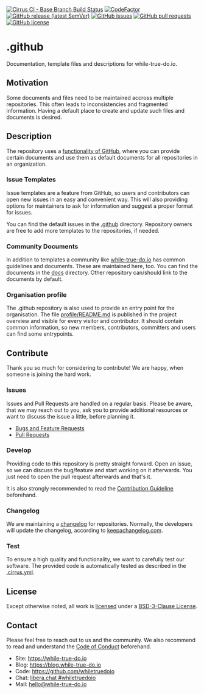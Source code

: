 <!--
reference: https://www.makeareadme.com/
reference: https://commonmark.org/
-->

[![Cirrus CI - Base Branch Build Status](https://img.shields.io/cirrus/github/whiletruedoio/.github?logo=Cirrus-ci)](https://cirrus-ci.com/github/whiletruedoio/.github)
[![CodeFactor](https://www.codefactor.io/repository/github/whiletruedoio/.github/badge)](https://www.codefactor.io/repository/github/whiletruedoio/.github)
[![GitHub release (latest SemVer)](https://img.shields.io/github/v/release/whiletruedoio/.github?logo=GitHub&label=Release&sort=semver)](https://github.com/whiletruedoio/.github/releases)
[![GitHub issues](https://img.shields.io/github/issues/whiletruedoio/.github)](https://github.com/whiletruedoio/.github/issues)
[![GitHub pull requests](https://img.shields.io/github/issues-pr/whiletruedoio/.github)](https://github.com/whiletruedoio/.github/pulls)
[![GitHub license](https://img.shields.io/github/license/whiletruedoio/.github)](https://github.com/whiletruedoio/.github/blob/main/LICENSE)

# .github

Documentation, template files and descriptions for while-true-do.io.

## Motivation

Some documents and files need to be maintained accross multiple repositories.
This often leads to inconsistencies and fragmented information. Having a default
place to create and update such files and documents is desired.

## Description

The repository uses a
[functionality of GitHub](https://docs.github.com/en/communities/setting-up-your-project-for-healthy-contributions),
where you can provide certain documents and use them as default documents for
all repositories in an organization.

### Issue Templates

Issue templates are a feature from GitHub, so users and contributors can open
new issues in an easy and convenient way. This will also providing options for
maintainers to ask for information and suggest a proper format for issues.

You can find the default issues in the [.github](.github/ISSUE_TEMPLATE)
directory. Repository owners are free to add more templates to the repositories,
if needed.

### Community Documents

In addition to templates a community like
[while-true-do.io](https://while-true-do.io) has common guidelines and documents.
These are maintained here, too. You can find the documents in the [docs](./docs)
directory. Other repository can/should link to the documents by default.

### Organisation profile

The .github repository is also used to provide an entry point for the
organisation. The file [profile/README.md](./profile/README.md) is published in
the project overview and visible for every visitor and contributor. It should
contain common information, so new members, contributors, committers and users
can find some entrypoints.

## Contribute

Thank you so much for considering to contribute! We are happy, when someone is
joining the hard work.

### Issues

Issues and Pull Requests are handled on a regular basis. Please be aware, that
we may reach out to you, ask you to provide additional resources or want to
discuss the issue a little, before planning it.

- [Bugs and Feature Requests](https://github.com/whiletruedoio/.github/issues)
- [Pull Requests](https://github.com/whiletruedoio/.github/pulls)

### Develop

Providing code to this repository is pretty straight forward. Open an issue,
so we can discuss the bug/feature and start working on it afterwards. You just
need to open the pull request afterwards and that's it.

It is also strongly recommended to read the
[Contribution Guideline](https://github.com/whiletruedoio/.github/blob/main/docs/CONTRIBUTING.md)
beforehand.

### Changelog

We are maintaining a [changelog](CHANGELOG.md) for repositories. Normally, the
developers will update the changelog, according to
[keepachangelog.com](https://keepachangelog.com/).

### Test

To ensure a high quality and functionality, we want to carefully test our
software. The provided code is automatically tested as described in the
[.cirrus.yml](.cirrus.yml).

## License

Except otherwise noted, all work is [licensed](LICENSE) under a
[BSD-3-Clause License](https://opensource.org/licenses/BSD-3-Clause).

## Contact

Please feel free to reach out to us and the community. We also recommend to read
and understand the
[Code of Conduct](https://github.com/whiletruedoio/.github/blob/main/docs/CODE_OF_CONDUCT.md)
beforehand.

- Site: <https://while-true-do.io>
- Blog: <https://blog.while-true-do.io>
- Code: <https://github.com/whiletruedoio>
- Chat: [libera.chat #whiletruedoio](https://web.libera.chat/gamja/#whiletruedo)
- Mail: [hello@while-true-do.io](mailto:hello@while-true-do.io)
